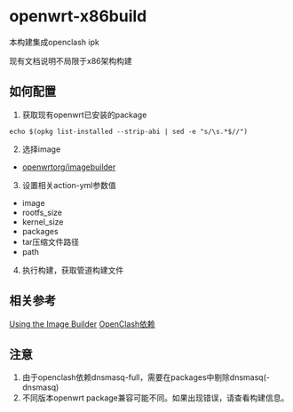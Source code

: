 # openwrt-x86build
本构建集成openclash ipk

现有文档说明不局限于x86架构构建

## 如何配置
1. 获取现有openwrt已安装的package
```
echo $(opkg list-installed --strip-abi | sed -e "s/\s.*$//")
```

2. 选择image
- [openwrtorg/imagebuilder](https://hub.docker.com/r/openwrtorg/imagebuilder/tags)

3. 设置相关action-yml参数值
- image
- rootfs_size
- kernel_size
- packages
- tar压缩文件路径
- path

4. 执行构建，获取管道构建文件

## 相关参考
[Using the Image Builder](https://openwrt.org/docs/guide-user/additional-software/imagebuilder)
[OpenClash依赖](https://github.com/vernesong/OpenClash)

## 注意
1. 由于openclash依赖dnsmasq-full，需要在packages中剔除dnsmasq(-dnsmasq)
2. 不同版本openwrt package兼容可能不同。如果出现错误，请查看构建信息。
